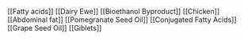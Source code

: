 [[Fatty acids]]
[[Dairy Ewe]]
[[Bioethanol Byproduct]]
[[Chicken]]
[[Abdominal fat]]
[[Pomegranate Seed Oil]]
[[Conjugated Fatty Acids]]
[[Grape Seed Oil]]
[[Giblets]]
